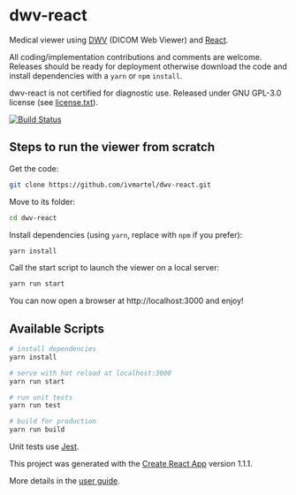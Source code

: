 # dwv-react

Medical viewer using [DWV](https://github.com/ivmartel/dwv) (DICOM Web Viewer) and [React](https://reactjs.org/).

All coding/implementation contributions and comments are welcome. Releases should be ready for deployment otherwise download the code and install dependencies with a `yarn` or `npm` `install`.

dwv-react is not certified for diagnostic use. Released under GNU GPL-3.0 license (see [license.txt](license.txt)).

[![Build Status](https://travis-ci.org/ivmartel/dwv-react.svg?branch=master)](https://travis-ci.org/ivmartel/dwv-react)

## Steps to run the viewer from scratch

Get the code:
```sh
git clone https://github.com/ivmartel/dwv-react.git
```

Move to its folder:
```sh
cd dwv-react
```

Install dependencies (using `yarn`, replace with `npm` if you prefer):
```sh
yarn install
```

Call the start script to launch the viewer on a local server:
```sh
yarn run start
```

You can now open a browser at http://localhost:3000 and enjoy!

## Available Scripts

``` bash
# install dependencies
yarn install

# serve with hot reload at localhost:3000
yarn run start

# run unit tests
yarn run test

# build for production
yarn run build
```

Unit tests use [Jest](https://facebook.github.io/jest/).

This project was generated with the [Create React App](https://github.com/facebookincubator/create-react-app) version 1.1.1.

More details in the [user guide](https://github.com/facebook/create-react-app/blob/master/packages/react-scripts/template/README.md).
